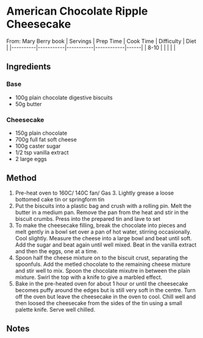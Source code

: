 # American Chocolate Ripple Cheesecake
From:  Mary Berry book
| Servings | Prep Time | Cook Time | Difficulty | Diet | 
|----------|-----------|-----------|------------|------|
| 8-10 |  |  |  |  |

## Ingredients
### Base
* 100g plain chocolate digestive biscuits
* 50g butter
### Cheesecake
* 150g plain chocolate
* 700g full fat soft cheese
* 100g caster sugar
* 1/2 tsp vanilla extract
* 2 large eggs

## Method
1. Pre-heat oven to 160C/ 140C fan/ Gas 3. Lightly grease a loose bottomed cake tin or springform tin
2. Put the biscuits into a plastic bag and crush with a rolling pin. Melt the butter in a medium pan. Remove the pan from the heat and stir in the biscuit crumbs. Press into the prepared tin and lave to set
3. To make the cheesecake filling, break the chocolate into pieces and melt gently in a bowl set over a pan of hot water, stirring occasionally. Cool slightly. Measure the cheese into a large bowl and beat until soft. Add the sugar and beat again until well mixed. Beat in the vanilla extract and then the eggs, one at a time.
4. Spoon half the cheese mixture on to the biscuit crust, separating the spoonfuls. Add the metled chocolate to the remaining cheese mixture and stir well to mix. Spoon the chocolate mixutre in between the plain mixture. Swirl the top with a knife to give a marbled effect.
5. Bake in the pre-heated oven for about 1 hour or until the cheesecake becomes puffy around the edges but is still very soft in the centre. Turn off the oven but leave the cheesecake in the oven to cool. Chill well and then loosed the cheesecake from the sides of the tin using a small palette knife. Serve well chilled.

## Notes